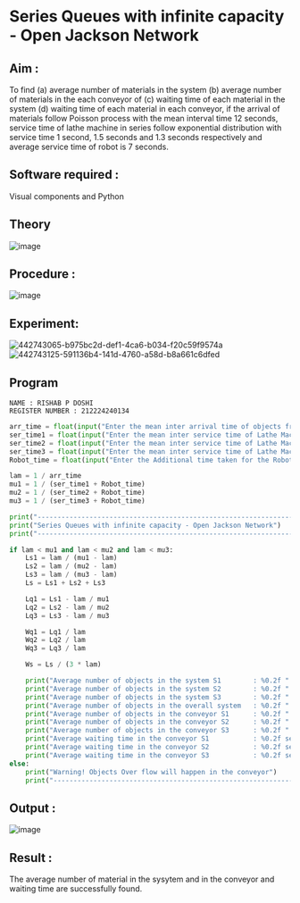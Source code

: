 # Series Queues with infinite capacity - Open Jackson Network

## Aim :
To find (a) average number of materials in the system (b) average number of materials in the each conveyor of (c) waiting time of each material in the system (d) waiting time of each material in each conveyor, if the arrival  of materials follow Poisson process with the mean interval time 12 seconds, service time of  lathe machine in series follow exponential distribution  with service time  1 second, 1.5 seconds and 1.3 seconds respectively and average service time of robot is 7 seconds.

## Software required :
Visual components and Python

## Theory

![image](https://user-images.githubusercontent.com/103921593/203239736-7b81f599-71a8-4ae7-b63e-5d98acd9ea54.png)


## Procedure :

![image](https://user-images.githubusercontent.com/103921593/203239789-bc870dce-6727-487b-a0e2-4fc3f5114889.png)


## Experiment:
![442743065-b975bc2d-def1-4ca6-b034-f20c59f9574a](https://github.com/user-attachments/assets/28fefa54-3c30-41af-af2b-f0929bade677)
![442743125-591136b4-141d-4760-a58d-b8a661c6dfed](https://github.com/user-attachments/assets/982fb50d-9e6a-46a2-8b34-211ae994f203)


## Program
```
NAME : RISHAB P DOSHI
REGISTER NUMBER : 212224240134
```
```python
arr_time = float(input("Enter the mean inter arrival time of objects from Feeder (in secs): "))
ser_time1 = float(input("Enter the mean inter service time of Lathe Machine 1 (in secs) : "))
ser_time2 = float(input("Enter the mean inter service time of Lathe Machine 2 (in secs) : "))
ser_time3 = float(input("Enter the mean inter service time of Lathe Machine 3 (in secs) : "))
Robot_time = float(input("Enter the Additional time taken for the Robot (in secs) : "))

lam = 1 / arr_time
mu1 = 1 / (ser_time1 + Robot_time)
mu2 = 1 / (ser_time2 + Robot_time)
mu3 = 1 / (ser_time3 + Robot_time)

print("-----------------------------------------------------------------------")
print("Series Queues with infinite capacity - Open Jackson Network")
print("-----------------------------------------------------------------------")

if lam < mu1 and lam < mu2 and lam < mu3:
    Ls1 = lam / (mu1 - lam)
    Ls2 = lam / (mu2 - lam)
    Ls3 = lam / (mu3 - lam)
    Ls = Ls1 + Ls2 + Ls3

    Lq1 = Ls1 - lam / mu1
    Lq2 = Ls2 - lam / mu2
    Lq3 = Ls3 - lam / mu3

    Wq1 = Lq1 / lam
    Wq2 = Lq2 / lam
    Wq3 = Lq3 / lam

    Ws = Ls / (3 * lam)

    print("Average number of objects in the system S1        : %0.2f " % Ls1)
    print("Average number of objects in the system S2        : %0.2f " % Ls2)
    print("Average number of objects in the system S3        : %0.2f " % Ls3)
    print("Average number of objects in the overall system   : %0.2f " % Ls)
    print("Average number of objects in the conveyor S1      : %0.2f " % Lq1)
    print("Average number of objects in the conveyor S2      : %0.2f " % Lq2)
    print("Average number of objects in the conveyor S3      : %0.2f " % Lq3)
    print("Average waiting time in the conveyor S1           : %0.2f secs" % Wq1)
    print("Average waiting time in the conveyor S2           : %0.2f secs" % Wq2)
    print("Average waiting time in the conveyor S3           : %0.2f secs" % Wq3)
else:
    print("Warning! Objects Over flow will happen in the conveyor")
    print("----------------------------------------------------------------------")

```

## Output :
![image](https://github.com/user-attachments/assets/3365611b-9bd4-4569-8702-6318a590cbac)


## Result :
The average number of material in the sysytem and in the conveyor and waiting time are successfully found.
